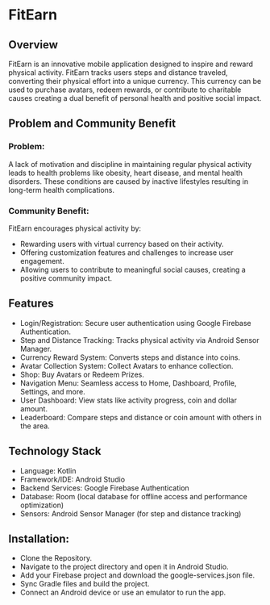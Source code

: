 # FitEarn

## Overview
FitEarn is an innovative mobile application designed to inspire and reward physical activity. FitEarn tracks users steps and distance traveled, 
converting their physical effort into a unique currency. This currency can be used to purchase avatars, redeem rewards, 
or contribute to charitable causes creating a dual benefit of personal health and positive social impact.

## Problem and Community Benefit

### Problem:
A lack of motivation and discipline in maintaining regular physical activity leads to health problems like obesity, 
heart disease, and mental health disorders. These conditions are caused by inactive lifestyles resulting in long-term health complications.

### Community Benefit:
FitEarn encourages physical activity by: 
* Rewarding users with virtual currency based on their activity. 
* Offering customization features and challenges to increase user engagement. 
* Allowing users to contribute to meaningful social causes, creating a positive community impact.

## Features
* Login/Registration: Secure user authentication using Google Firebase Authentication.
* Step and Distance Tracking: Tracks physical activity via Android Sensor Manager.
* Currency Reward System: Converts steps and distance into coins.
* Avatar Collection System: Collect Avatars to enhance collection.
* Shop: Buy Avatars or Redeem Prizes.
* Navigation Menu: Seamless access to Home, Dashboard, Profile, Settings, and more.
* User Dashboard: View stats like activity progress, coin and dollar amount.
* Leaderboard: Compare steps and distance or coin amount with others in the area.
  
## Technology Stack
* Language: Kotlin
* Framework/IDE: Android Studio
* Backend Services: Google Firebase Authentication
* Database: Room (local database for offline access and performance optimization)
* Sensors: Android Sensor Manager (for step and distance tracking)

## Installation:
* Clone the Repository.
* Navigate to the project directory and open it in Android Studio.
* Add your Firebase project and download the google-services.json file.
* Sync Gradle files and build the project.
* Connect an Android device or use an emulator to run the app.




